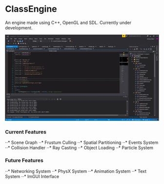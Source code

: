 # ClassEngine

An engine made using C++, OpenGL and SDL. Currently under development.

![](gitimg/demo0.gif)

### Current Features
⋅⋅* Scene Graph
⋅⋅* Frustum Culling
⋅⋅* Spatial Partitioning
⋅⋅* Events System
⋅⋅* Collision Handler
⋅⋅* Ray Casting
⋅⋅* Object Loading
⋅⋅* Particle System

### Future Features
⋅⋅* Networking System
⋅⋅* PhysX System
⋅⋅* Animation System
⋅⋅* Text System
⋅⋅* ImGUI Interface
